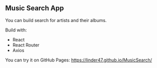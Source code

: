 
## Music Search App

You can build search for artists and their albums.

Build with:
<ul>
  <li>React</li>
 <li>React Router</li>
 <li>Axios</li>
  </ul>

You can try it on GitHub Pages: https://linder47.github.io/MusicSearch/
